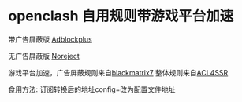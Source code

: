# openclash 自用规则带游戏平台加速
带广告屏蔽版 [Adblockplus](https://raw.githubusercontent.com/xhmax1018/openclash/main/AdblockPlus.ini)

无广告屏蔽版 [Noreject](https://raw.githubusercontent.com/xhmax1018/openclash/main/NoReject.ini)

游戏平台加速，广告屏蔽规则来自[blackmatrix7](https://github.com/blackmatrix7/ios_rule_script/tree/master/rule/Clash)
整体规则来自[ACL4SSR](https://github.com/ACL4SSR/ACL4SSR/tree/master)

食用方法: 订阅转换后的地址config=改为配置文件地址
